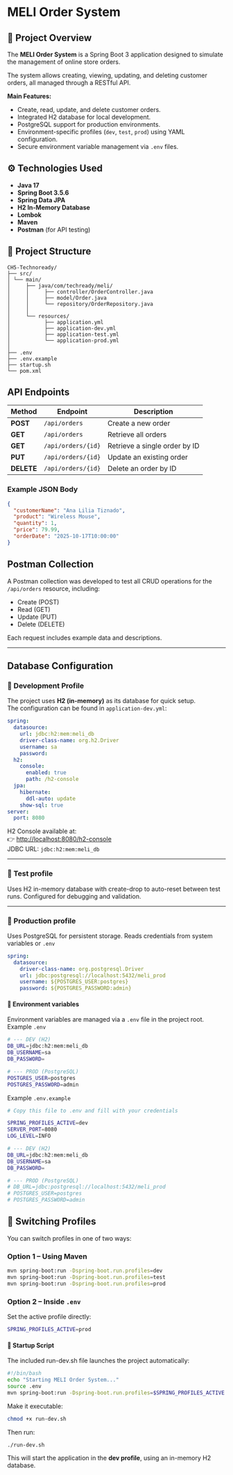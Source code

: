# MELI Order System

## 📘 Project Overview
The **MELI Order System** is a Spring Boot 3 application designed to simulate the management of online store orders.  

The system allows creating, viewing, updating, and deleting customer orders, all managed through a RESTful API.

**Main Features:**
- Create, read, update, and delete customer orders.
- Integrated H2 database for local development.
- PostgreSQL support for production environments.
- Environment-specific profiles (`dev`, `test`, `prod`) using YAML configuration.
- Secure environment variable management via `.env` files.


## ⚙️ Technologies Used
- **Java 17**
- **Spring Boot 3.5.6**
- **Spring Data JPA**
- **H2 In-Memory Database**
- **Lombok**
- **Maven**
- **Postman** (for API testing)


## 📁 Project Structure
```
CH5-Technoready/
├── src/
│ └── main/
│     ├── java/com/techready/meli/
│     │     ├── controller/OrderController.java
│     │     ├── model/Order.java
│     │     └── repository/OrderRepository.java
│     │
│     └── resources/
│           ├── application.yml
│           ├── application-dev.yml
│           ├── application-test.yml
│           └── application-prod.yml
│ 
├── .env
├── .env.example
├── startup.sh
└── pom.xml
```

## API Endpoints

| Method | Endpoint | Description |
|--------|-----------|--------------|
| **POST** | `/api/orders` | Create a new order |
| **GET** | `/api/orders` | Retrieve all orders |
| **GET** | `/api/orders/{id}` | Retrieve a single order by ID|
| **PUT** | `/api/orders/{id}` | Update an existing order |
| **DELETE** | `/api/orders/{id}` | Delete an order by ID |

### Example JSON Body
```json
{
  "customerName": "Ana Lilia Tiznado",
  "product": "Wireless Mouse",
  "quantity": 1,
  "price": 79.99,
  "orderDate": "2025-10-17T10:00:00"
}
```

## Postman Collection
A Postman collection was developed to test all CRUD operations for the `/api/orders` resource, including:  
- Create (POST)  
- Read (GET)  
- Update (PUT)  
- Delete (DELETE)  

Each request includes example data and descriptions.

---

## Database Configuration
### 🧪 Development Profile
The project uses **H2 (in-memory)** as its database for quick setup.  
The configuration can be found in `application-dev.yml`:
```yaml
spring:
  datasource:
    url: jdbc:h2:mem:meli_db
    driver-class-name: org.h2.Driver
    username: sa
    password:
  h2:
    console:
      enabled: true
      path: /h2-console
  jpa:
    hibernate:
      ddl-auto: update
    show-sql: true
server:
  port: 8080
```

H2 Console available at:  
👉 [http://localhost:8080/h2-console](http://localhost:8080/h2-console)  
JDBC URL: `jdbc:h2:mem:meli_db`

---
### 🧪 Test profile
Uses H2 in-memory database with create-drop to auto-reset between test runs.
Configured for debugging and validation.

---


### 🚀 Production profile
Uses PostgreSQL for persistent storage.
Reads credentials from system variables or `.env` 

```yaml
spring:
  datasource:
    driver-class-name: org.postgresql.Driver
    url: jdbc:postgresql://localhost:5432/meli_prod
    username: ${POSTGRES_USER:postgres}
    password: ${POSTGRES_PASSWORD:admin}
```

#### 🔐 Environment variables
Environment variables are managed via a `.env` file in the project root.
Example `.env`
```bash
# --- DEV (H2)
DB_URL=jdbc:h2:mem:meli_db
DB_USERNAME=sa
DB_PASSWORD=

# --- PROD (PostgreSQL)
POSTGRES_USER=postgres
POSTGRES_PASSWORD=admin
```

Example `.env.example`
```bash
# Copy this file to .env and fill with your credentials

SPRING_PROFILES_ACTIVE=dev
SERVER_PORT=8080
LOG_LEVEL=INFO

# --- DEV (H2)
DB_URL=jdbc:h2:mem:meli_db
DB_USERNAME=sa
DB_PASSWORD=

# --- PROD (PostgreSQL)
# DB_URL=jdbc:postgresql://localhost:5432/meli_prod
# POSTGRES_USER=postgres
# POSTGRES_PASSWORD=admin
```

## 🔄 Switching Profiles

You can switch profiles in one of two ways:

### Option 1 – Using Maven
```bash
mvn spring-boot:run -Dspring-boot.run.profiles=dev
mvn spring-boot:run -Dspring-boot.run.profiles=test
mvn spring-boot:run -Dspring-boot.run.profiles=prod
```

### Option 2 – Inside `.env`

Set the active profile directly:
```bash
SPRING_PROFILES_ACTIVE=prod
```

#### 🚀 Startup Script
The included run-dev.sh file launches the project automatically:
```bash
#!/bin/bash
echo "Starting MELI Order System..."
source .env
mvn spring-boot:run -Dspring-boot.run.profiles=$SPRING_PROFILES_ACTIVE
```

Make it executable:
```bash
chmod +x run-dev.sh
```

Then run:
```
./run-dev.sh
```

This will start the application in the **dev profile**, using an in-memory H2 database.

